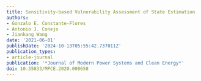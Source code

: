 ```yaml
---
title: Sensitivity-based Vulnerability Assessment of State Estimation
authors:
- Gonzalo E. Constante-Flores
- Antonio J. Conejo
- Jiankang Wang
date: '2021-06-01'
publishDate: '2024-10-13T05:55:42.737011Z'
publication_types:
- article-journal
publication: '*Journal of Modern Power Systems and Clean Energy*'
doi: 10.35833/MPCE.2020.000658
---
```

